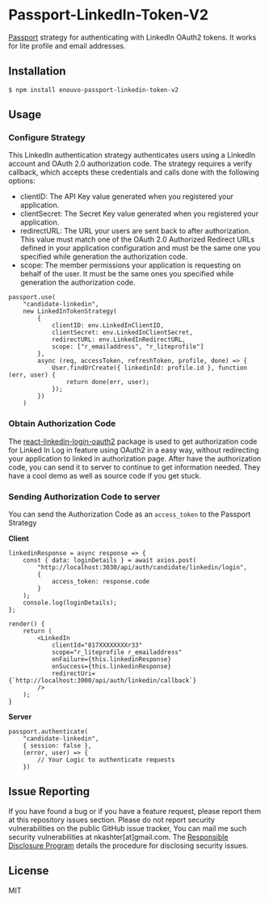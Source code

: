 # Passport-LinkedIn-Token-V2

[Passport](http://www.passportjs.org/) strategy for authenticating with LinkedIn OAuth2 tokens. It works for lite profile and email addresses.

## Installation

```
$ npm install enouvo-passport-linkedin-token-v2
```

## Usage

### Configure Strategy

This LinkedIn authentication strategy authenticates users using a LinkedIn account and OAuth 2.0 authorization code. The strategy requires a verify callback, which accepts these credentials and calls done with the following options:

-   clientID: The API Key value generated when you registered your application.
-   clientSecret: The Secret Key value generated when you registered your application.
-   redirectURL: The URL your users are sent back to after authorization. This value must match one of the OAuth 2.0 Authorized Redirect URLs defined in your application configuration and must be the same one you specified while generation the authorization code.
-   scope: The member permissions your application is requesting on behalf of the user. It must be the same ones you specified while generation the authorization code.

```
passport.use(
	"candidate-linkedin",
	new LinkedInTokenStrategy(
		{
			clientID: env.LinkedInClientID,
			clientSecret: env.LinkedInClientSecret,
			redirectURL: env.LinkedInRedirectURL,
			scope: ["r_emailaddress", "r_liteprofile"]
		},
		async (req, accessToken, refreshToken, profile, done) => {
            User.findOrCreate({ linkedinId: profile.id }, function (err, user) {
                return done(err, user);
            });
        })
    )
```

### Obtain Authorization Code

The [react-linkedin-login-oauth2](https://www.npmjs.com/package/react-linkedin-login-oauth2) package is used to get authorization code for Linked In Log in feature using OAuth2 in a easy way, without redirecting your application to linked in authorization page. After have the authorization code, you can send it to server to continue to get information needed. They have a cool demo as well as source code if you get stuck.

### Sending Authorization Code to server

You can send the Authorization Code as an `access_token` to the Passport Strategy

**Client**

```
linkedinResponse = async response => {
    const { data: loginDetails } = await axios.post(
        "http://localhost:3030/api/auth/candidate/linkedin/login",
        {
            access_token: response.code
        }
    );
    console.log(loginDetails);
};

render() {
    return (
        <LinkedIn
            clientId="817XXXXXXXXr33"
            scope="r_liteprofile r_emailaddress"
            onFailure={this.linkedinResponse}
            onSuccess={this.linkedinResponse}
            redirectUri={`http://localhost:3000/api/auth/linkedin/callback`}
        />
    );
}
```

**Server**

```
passport.authenticate(
    "candidate-linkedin",
    { session: false },
    (error, user) => {
        // Your Logic to authenticate requests
    })
```

## Issue Reporting

If you have found a bug or if you have a feature request, please report them at this repository issues section. Please do not report security vulnerabilities on the public GitHub issue tracker, You can mail me such security vulnerabilities at nkashter[at]gmail.com. The [Responsible Disclosure Program](https://auth0.com/responsible-disclosure-policy/) details the procedure for disclosing security issues.

## License

MIT

